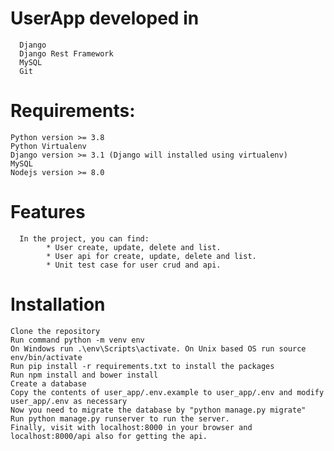 # UserApp developed in
      Django
      Django Rest Framework
      MySQL
      Git
      
# Requirements:
    Python version >= 3.8
    Python Virtualenv
    Django version >= 3.1 (Django will installed using virtualenv)
    MySQL
    Nodejs version >= 8.0
    
# Features
      In the project, you can find:
            * User create, update, delete and list.
            * User api for create, update, delete and list.
            * Unit test case for user crud and api.
    
# Installation
    Clone the repository
    Run command python -m venv env
    On Windows run .\env\Scripts\activate. On Unix based OS run source env/bin/activate
    Run pip install -r requirements.txt to install the packages
    Run npm install and bower install
    Create a database
    Copy the contents of user_app/.env.example to user_app/.env and modify user_app/.env as necessary
    Now you need to migrate the database by "python manage.py migrate"
    Run python manage.py runserver to run the server.
    Finally, visit with localhost:8000 in your browser and localhost:8000/api also for getting the api.
    

      
